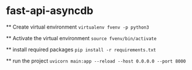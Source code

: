 # fast-api-asyncdb

** Create virtual environment
```virtualenv fvenv -p python3```

** Activate the virtual environment
```source fvenv/bin/activate```

** install required packages
```pip install -r requirements.txt```

** run the project
```uvicorn main:app --reload --host 0.0.0.0 --port 8000```
